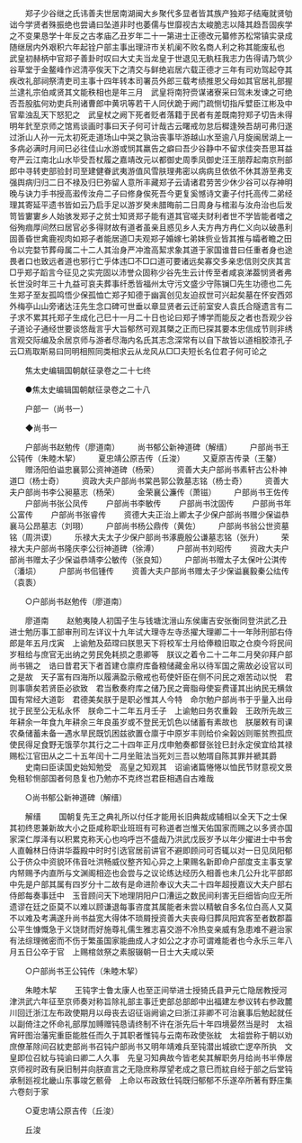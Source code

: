 <!-- { "loadSidebar": true } -->
　　郑子少谷继之氏讳善夫世居南湖闽大乡聚代多显者皆其族产独郑子结庵就贤劬诎今学贤者殊振绝也尝诵曰坠道非时也萎儒与世靡视古太峻脆志以降其趋吾固疾学之不变果恳学十年反之古孝庙乙丑岁年二十一第进士正德改元纂修苏松常镇实录成随继居内外艰积六年起铨户部主事出理浒市关机阑不败名商人利之称其能废私也　武皇初赫柄中官郑子善卦时叹曰大丈夫当龙皇于世退见无骫枉我志力告得请乃筑少谷草堂于金鳌峰作迟清亭俟天下之清交与鲜绝岩居六载正德才三年有司劝驾起夺其疾改礼部祠祭清吏司主事十四年转本司署员外郎三载考绩推恩父母如其官居礼部握兰逮礼宗伯咸贤其文能秩相也是年三月　武皇将南狩赍谋诸寮采曰驾未发谏之可绝否吾股肱何劝吏兵刑诸曹郎中黄巩等若干人同伏跪于阙门疏恻切指斥嬖臣江彬及中官辈浊乱天下怒犯之　武皇杖之阙下死者贬者落籍于民者有差既南狩郑子切告未得明年釴至京师之馆焉谈画时事曰天子何可计哉古云曙戒勿怠后穉逢殃吾胡可弗归遂过浙山人孙一元太初死走道场山中哭之孰治丧事毕游越山水至逾八月旋闽居湖上一多病必满时月间巳必往佳山水游或悯其羸告之癖曰吾少谷静中不留求佳突吾思耳益夸严云江南北山水毕受吾杖履之嘉靖改元以都御史周季凤御史汪王朋荐起南京刑部郎中寻转吏部验封司至建健眷武夷游值风雪肤理弗密以病病旦依依不休其游至弗支强舆病归归二日不禄及归巳弥留人意所丰藏郑子云请诸君劳苦少休少谷可以存神明晚与诀力手书授高瀫传汝舟二子曰修身俟死吾今更复奚憾诗文妻子付托高传二弟经理其寄延平遗书皆如云乃启手足以游岁癸未腊晦前二日周身与棺瀫与汝舟治也后发笥皆寠寠乡人始骇发郑子之贫士知贤郑子能有道其官嗟夫财利者世不学皆能者嗜之俗殉痼厚间然曰居官必多得财故有道者虽亲且惑见乡人夫方冉方冉仁义向以破愚利固善昏世禽鹿视肉如郑子者能居道□夫观郑子婚嫁七弟妹赀业皆其推与孀者瞻之田令以完婺节葬母属二十二人其治身严冲澹高絜求象其道于家国谁昔曰任重者身也途畏者口也致远者道也邪行亡乎体违□不□口道可要诸远矣寡交多亲忠信则交庆其言□乎郑子蹈言今征见之实完固以沛誉众固称少谷先生云计传至者咸哀涕葢悯贤者弗长世没时年三十九益可哀夫葬事纤悉皆福州太守污文盛少守陈镧□先生功德也二先生郑子至友孤鸣悟少保孤恤亡郑子知德于幽寘创见友迫叔世可兴起矣墓在怀安西郊外梅亭山山旁诸达汪先生念口碑可世垂以章显贤者云迁前室安人袁氏合隧遗言有二子求不累其托郑子生成化己巳十一月二十日也论曰郑子博学而能反之者也吾观少谷子道论子通经世要谈悠哉言乎大旨郁然可观其槩之正而巳探其要本忠信成节则非绣言观交际编及余居京师与游者尽海内名氏其志念深常有以自下故皆以道相胶漆孔子云□焉取斯易曰同明相照同类相求云从龙风从□□夫短长名位君子何可论之 

　　焦太史编辑国朝献征录卷之二十七终 

　　●焦太史编辑国朝献征录卷之二十八 

　　户部一（尚书一） 

　　◆尚书一 

　　户部尚书赵勉传（廖道南） 
　　尚书郁公新神道碑（解缙） 
　　户部尚书王公钝传（朱睦木挈） 
　　夏忠靖公原吉传（丘浚） 
　　又夏原吉传录（王鏊） 
　　赠汤阳伯谥忠襄郭公资神道碑（杨荣） 
　　资善大夫户部尚书素轩古公朴神道□（杨士奇） 
　　资政大夫户部尚书棠邑郭公敦墓志铭（杨士奇） 
　　资善大夫户部尚书李公昶墓志（杨荣） 
　　金荣襄公濂传（萧镃） 
　　户部尚书王佐传 
　　户部尚书张公凤传 
　　户部尚书李敏传 
　　户部尚书沈固传 
　　户部尚书年公富传 
　　户部尚书张睿传 
　　资德大夫正治上卿太子少保户部尚书赠少保谥恭襄马公昂墓志（刘珝） 
　　户部尚书杨公鼎传（黄佐） 
　　户部尚书翁公世资墓铭（周洪谟） 
　　乐禄大夫太子少保户部尚书涿鹿殷公谦墓志铭（张升） 
　　荣禄大夫户部尚书隆庆李公衍神道碑（徐溥） 
　　户部尚书刘昭传 
　　资政大夫户部尚书赠太子少保谥恭靖李公敏传（张良知） 
　　户部尚书赠太子太保叶公淇传（潘埙） 
　　户部尚书佀锺传 
　　资善大夫户部尚书赠太子少保谥襄毅秦公纮传（袁袠） 

　　○户部尚书赵勉传（廖道南） 

　　廖道南 
　　赵勉夷陵人初国子生与钱塘沈溍山东侯庸吉安张衡同登洪武乙丑进士勉历事工部审刑司左详议十九年试大理寺左寺丞擢大理卿二十一年陟刑部右侍郎是年五月戊寅　上谕勉及茹瑺曰朕思天下将校军士月给俸粮旧取之仓庾今将民间岁租给与庶官无出纳之劳民免耗损之患卿等　朕议之着令二十二年二月癸卯拜户部尚书锡之　诰曰昔君天下者首建仓廪府库备粮储藏金帛以待军国之需故必设官以司之是故　天子富有四海所以履满盈示儆戒也苟使奸臣在侧不问民之艰苦动以悦　君则事隳矣若贤臣必欲致　君当敷奏府库之储乃民之膏脂母使妄费谨其出纳民无横敛　国有常经大道彰　君德美矣朕于是职必惟其人今特　命尔勉户部尚书于乎量入出母扰于民至公无私永怀　朕命二十二年五月壬子　上谕勉曰务农重榖　王政所先故三年耕余一年食九年耕余三年良虽岁或不登民无饥色以储蓄有素故也　朕屡敕有司课农桑储蓄未备一遇水旱民既饥困兹欲置仓廪于中原岁丰则给价籴榖凶则赈贫煦孤庶使民得足食野无饿莩尔其行之二十四年正月戊申勉奏都督张铨巳封永定侯宜给其禄赐松江官田从之二十五年闰十二月坐赃法当死刘三吾以勉壻自陈其罪并褫其爵 
　　史南曰臣读国史始知勉受　高皇之知观其　诏谕诸篇惓惓以恤民节财意视文景免租轸恻部国者何恳复也乃勉亦不克终岂君臣相遇自古难哉 

　　○尚书郁公新神道碑（解缙） 

　　解缙 
　　国朝复先王之典礼所以付任才能用长旧典裁成辅相以全天下之士保其初终恩兼新故大小之臣咸称职业班班有可称道者岂惟天佑国家而赐之以多贤亦国家深仁厚泽有以积累克称天心也呜呼岂不盛哉乃洪武戊辰岁予以年少擢进士中书舍人直翰林日侍讲华葢殿中时时引选官居前讲官不避即顾问可否辄以对一日见凤阳郁公于侪众中资貌环伟音吐洪畅威仪整齐知心异之上果赐名新即命户部度支主事支掌内帑赐予内直所与文渊阁相迩也会尝与之议论练达经历久相善也未几公升北平部郎中先是户部其属有四岁分十二故有是命进阶奉议大夫二十四年超授嘉议大夫户部右侍郎每奏事廷中　玉音顾问天下地理阴阳户口漕运之数民间利害无巨细皆向应无所遗谬在廷之臣莫不以难以顾谦退每事咨度其属能者未尝以精敏自多名位白高人又莫不以难及考满遂升尚书益宽大得体不琐屑授资善大夫丧母归葬凤阳宾客至者数郡葢公平生慷慨急于义饶财而好施尊礼儒生雅志喜交游不冷热变亲威有急患难不避治家有法综理微密而不伤于繁虽国家能曲成人才如公之才亦可谓难能者也今永乐三年八月五日公卒于官　上赐棺敛祭之素服辍朝一日士大夫咸以荣 

　　○户部尚书王公钝传（朱睦木挈） 

　　朱睦木挈 
　　王钝字士鲁太康人也至正间举进士授猗氏县尹元亡隐居教授河津洪武六年征至京师奏对称旨除礼部主事迁吏部总部郎中出福建左参议转右参政麓川回迁浙江左布政使期月以母丧去诏征诣阙谕之曰浙江非卿不可治襄事后勉起就任以副倚注之怀命礼部厚加赙赠钝恳请终制不许在浙先后十年四境晏然当是时　太祖宵旰图治藩宪重臣能胜任而久于其职者惟钝与云南布政使张紞　太祖尝称于朝以劝庶僚革除间召紞吏部尚书召钝户部尚书又明年靖难兵至钝潜出城欲亡逻卒所执　文皇即位召紞与钝谕曰卿二人久事　先皇习知典故今皆老矣其解职务月给尚书半俸居京师视时政有戾旧制并向朕直言之无隐庶称厚望老成之意巳而紞自经于部之后堂钝承制廵视北畿山东事竣乞骸骨　上命以布政致仕钝既归郁郁不乐遂卒所著有野庄集六卷刻于家 

　　○夏忠靖公原吉传（丘浚） 

　　丘浚 
